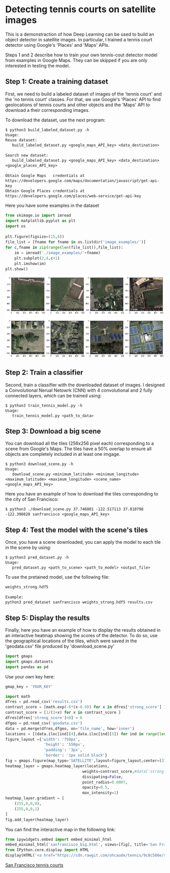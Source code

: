 
# Detecting tennis courts on satellite images
This is a demonstraction of how Deep Learning can be used to build an object detector in satellite images. In particular, I trained a tennis court detector using Google's 'Places' and 'Maps' APIs.

Steps 1 and 2 describe how to train your own tennis-cout detector model from examples in Google Maps. They can be skipped if you are only interested in testing the model. 

## Step 1: Create a training dataset
First, we need to build a labeled dataset of images of the 'tennis court' and the 'no tennis court' classes. For that, we use Google's 'Places' API to find geolocations of tennis courts and other objects and the 'Maps' API to download a their corresponding images.

To download the dataset, use the next program:

```
$ python3 build_labeled_dataset.py -h
Usage:
Reuse dataset:
   build_labeled_dataset.py <google_maps_API_key> <data_destination>

Search new dataset:
   build_labeled_dataset.py <google_maps_API_key> <data_destination> <google_places_API_key>

Obtain Google Maps   credentials at https://developers.google.com/maps/documentation/javascript/get-api-key
Obtain Google Places credentials at https://developers.google.com/places/web-service/get-api-key
```

Here you have some examples in the dataset

```python
from skimage.io import imread
import matplotlib.pyplot as plt
import os

plt.figure(figsize=(15,8))
file_list = [fname for fname in os.listdir('image_examples/')]
for c,fname in zip(range(len(file_list)),file_list):
    im = imread('./image_examples/'+fname)
    plt.subplot(2,4,c+1)
    plt.imshow(im)
plt.show()
```


![png](output_3_0.png)


## Step 2: Train a classifier
Second, train a classifier with the downloaded dataset of images. I designed a Convolutional Nerual Netowrk (CNN) with 4 convolutional and 2 fully connected layers, which can be trained using:

```
$ python3 train_tennis_model.py -h
Usage:
   train_tennis_model.py <path_to_data>
```

## Step 3: Download a big scene
You can download all the tiles (256x256 pixel each) corresponding to a scene from Google's Maps. The tiles have a 50% overlap to ensure all objects are completely included in at least one imgage.

```
$ python3 download_scene.py -h
Usage:
   download_scene.py <minimum_latitude> <minimum_longitude> <maximum_latitude> <maximum_longitude> <scene_name> <google_maps_API_key>
```

Here you have an example of how to download the tiles corresponding to the city of San Francisco:

```
$ python3 ./download_scene.py 37.746801 -122.517113 37.810798 -122.398028 sanfrancisco <google_maps_API_key>
```

## Step 4: Test the model with the scene's tiles
Once, you have a scene downloaded, you can apply the model to each tile in the scene by using:

```
$ python3 pred_dataset.py -h
Usage:
   pred_dataset.py <path_to_scene> <path_to_model> <output_file>
```

To use the pretained model, use the following file:

```
weights_strong.hdf5

Example:
python3 pred_dataset sanfrancisco weights_strong.hdf5 results.csv
```

## Step 5: Display the results
Finally, here you have an example of how to display the results obtained in an interactive heatmap showing the scores of the detector. To do so, use the geographical locations of the tiles, which were saved in the 'geodata.csv' file produced by 'download_scene.py'


```python
import gmaps
import gmaps.datasets
import pandas as pd
```

Use your own key here:


```python
gmap_key = 'YOUR_KEY'
```


```python
import math
dfres = pd.read_csv('results.csv')
contrast_score = [math.exp(-6*(x-0.9)) for x in dfres['strong_score'] ]
contrast_score = [1/(1+x) for x in contrast_score ]
dfres[dfres['strong_score']<0] = 0
dfgeo = pd.read_csv('geodata.csv')
data = pd.merge(dfres,dfgeo, on='file_name', how='inner')
locations = [(data.iloc[ind][4],data.iloc[ind][5]) for ind in range(len(data))]
figure_layout ={'width': '750px',
                 'height': '550px',
                 'padding': '3px',
                 'border': '1px solid black'}
fig = gmaps.figure(map_type='SATELLITE',layout=figure_layout,center=(37.778661,-122.463640),zoom_level=13)
heatmap_layer = gmaps.heatmap_layer(locations,
                                  weights=contrast_score,#data['strong_score'],
                                  dissipating=False,
                                  point_radius=0.0007,
                                  opacity=0.5,
                                  max_intensity=1)
heatmap_layer.gradient = [
    (255,0,0,0),
    (255,0,0,1)
]
fig.add_layer(heatmap_layer)
```

You can find the interactive map in the following link:


```python
from ipywidgets.embed import embed_minimal_html
embed_minimal_html('sanfrancisco_big.html', views=[fig], title='San Francisco tennis courts')
from IPython.core.display import HTML
display(HTML('<a href="https://cdn.rawgit.com/ohcaude/tennis/9c8c586e/sanfrancisco_big.html">San Francisco tennis courts</a>'))
```


<a href="https://cdn.rawgit.com/ohcaude/tennis/9c8c586e/sanfrancisco_big.html">San Francisco tennis courts</a>

